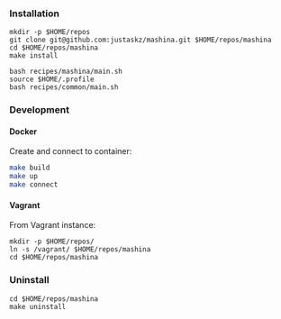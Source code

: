 ### Installation
```
mkdir -p $HOME/repos
git clone git@github.com:justaskz/mashina.git $HOME/repos/mashina
cd $HOME/repos/mashina
make install
```

```
bash recipes/mashina/main.sh
source $HOME/.profile
bash recipes/common/main.sh
```

### Development
#### Docker

Create and connect to container:
```bash
make build
make up
make connect
```

#### Vagrant
From Vagrant instance:
```
mkdir -p $HOME/repos/
ln -s /vagrant/ $HOME/repos/mashina
cd $HOME/repos/mashina
```

### Uninstall
```
cd $HOME/repos/mashina
make uninstall
```
